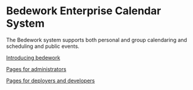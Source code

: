 # Bedework Enterprise Calendar System

The Bedework system supports both personal and group calendaring and scheduling and public events.

[Introducing bedework](intro/introduction.md)

[Pages for administrators](administrators/admin-toc)

[Pages for deployers and developers](deployers/deployer-toc.md)
